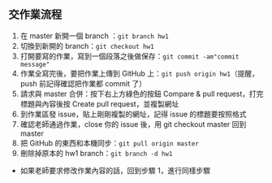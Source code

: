 ## 交作業流程

1. 在 master 新開一個 branch ：```git branch hw1```
2. 切換到新開的 branch：```git checkout hw1```
3. 打開要寫的作業，寫到一個段落之後做保存：```git commit -am"commit message"```
4. 作業全寫完後，要把作業上傳到 GitHub 上：```git push origin hw1```（提醒，push 前記得確認把作業都 commit 了）
5. 請求與 master 合併：按下右上方綠色的按鈕 Compare & pull request，打完標題與內容後按 Create pull request，並複製網址
6. 到作業區發 issue，貼上剛剛複製的網址，記得 issue 的標題要按照格式
7. 確認老師通過作業，close 你的 issue 後，用 git checkout master 回到 master
8. 把 GitHub 的東西和本機同步：```git pull origin master```
9. 刪除掉原本的 hw1 branch：```git branch -d hw1```

* 如果老師要求修改作業內容的話，回到步驟 1，進行同樣步驟
